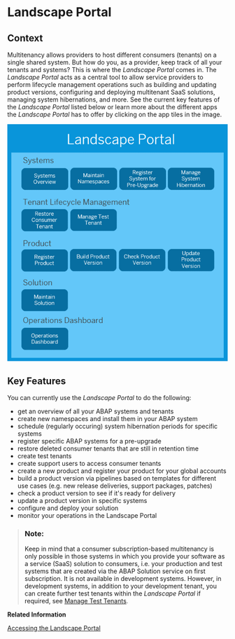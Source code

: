 <!-- loio5eb70fb003954619b09224167a0afaa4 -->

# Landscape Portal



<a name="loio5eb70fb003954619b09224167a0afaa4__section_jgb_4qp_qmb"/>

## Context

Multitenancy allows providers to host different consumers \(tenants\) on a single shared system. But how do you, as a provider, keep track of all your tenants and systems? This is where the *Landscape Portal* comes in. The *Landscape Portal* acts as a central tool to allow service providers to perform lifecycle management operations such as building and updating product versions, configuring and deploying multitenant SaaS solutions, managing system hibernations, and more. See the current key features of the *Landscape Portal* listed below or learn more about the different apps the *Landscape Portal* has to offer by clicking on the app tiles in the image.

![](images/Imagemap_Landscape_Portal_App_Overview_72bc2b3.png)



<a name="loio5eb70fb003954619b09224167a0afaa4__section_pfdb_bfm_rqp_qmb"/>

## Key Features

You can currently use the *Landscape Portal* to do the following:

-   get an overview of all your ABAP systems and tenants
-   create new namespaces and install them in your ABAP system
-   schedule \(regularly occuring\) system hibernation periods for specific systems
-   register specific ABAP systems for a pre-upgrade
-   restore deleted consumer tenants that are still in retention time
-   create test tenants
-   create support users to access consumer tenants
-   create a new product and register your product for your global accounts
-   build a product version via pipelines based on templates for different use cases \(e.g. new release deliveries, support packages, patches\)
-   check a product version to see if it's ready for delivery
-   update a product version in specific systems
-   configure and deploy your solution
-   monitor your operations in the Landscape Portal

> ### Note:  
> Keep in mind that a consumer subscription-based multitenancy is only possible in those systems in which you provide your software as a service \(SaaS\) solution to consumers, i.e. your production and test systems that are created via the ABAP Solution service on first subscription. It is not available in development systems. However, in development systems, in addition to your development tenant, you can create further test tenants within the *Landscape Portal* if required, see [Manage Test Tenants](manage-test-tenants-dd7d8e8.md).

**Related Information**  


[Accessing the Landscape Portal](accessing-the-landscape-portal-2e1e393.md)



